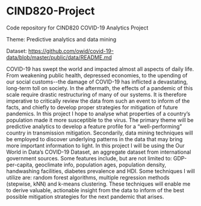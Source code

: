 # CIND820-Project
Code repository for CIND820 COVID-19 Analytics Project

Theme:
Predictive analytics and data mining

Dataset: 
https://github.com/owid/covid-19-data/blob/master/public/data/README.md

COVID-19 has swept the world and impacted almost all aspects of daily life. From weakening public health, depressed economies, to the upending of our social customs--the damage of COVID-19 has inflicted a devastating, long-term toll on society. In the aftermath, the effects of a pandemic of this scale require drastic restructuring of many of our systems. It is therefore imperative to critically review the data from such an event to inform of the facts, and chiefly to develop proper strategies for mitigation of future pandemics. In this project I hope to analyse what properties of a country’s population made it more susceptible to the virus. The primary theme will be predictive analytics to develop a feature profile for a “well-performing” country in transmission mitigation. Secondarily, data mining techniques will be employed to discover underlying patterns in the data that may bring more important information to light. In this project I will be using the Our World in Data’s COVID-19 Dataset, an aggregate dataset from international government sources. Some features include, but are not limited to: GDP-per-capita, geoclimate info, population ages, population density, handwashing facilities, diabetes prevalence and HDI. Some techniques I will utilize are: random forest algorithms, multiple regression methods (stepwise, kNN) and k-means clustering. These techniques will enable me to derive valuable, actionable insight from the data to inform of the best possible mitigation strategies for the next pandemic that arises.
